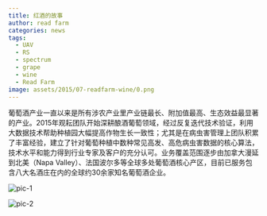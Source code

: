 ```yaml
---
title: 红酒的故事
author: read farm
categories: news
tags:
  - UAV
  - RS
  - spectrum
  - grape
  - wine
  - Read Farm
image: assets/2015/07-readfarm-wine/0.png
---
```


葡萄酒产业一直以来是所有涉农产业里产业链最长、附加值最高、生态效益最显著的产业。2015年观耘团队开始深耕酿酒葡萄领域，经过反复迭代技术验证，利用大数据技术帮助种植园大幅提高作物生长一致性；尤其是在病虫害管理上团队积累了丰富经验，建立了针对葡萄种植中数种常见高发、高危病虫害数据的核心算法，技术水平和能力得到行业专家及客户的充分认可。业务覆盖范围逐步由加拿大漫延到北美（Napa Valley）、法国波尔多等全球多处葡萄酒核心产区，目前已服务包含八大名酒庄在内的全球约30余家知名葡萄酒企业。

![pic-1](/assets/2015/07-readfarm-wine/1.png)

![pic-2](/assets/2015/07-readfarm-wine/2.png)

